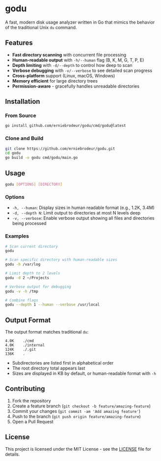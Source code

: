 # godu

A fast, modern disk usage analyzer written in Go that mimics the behavior of the traditional Unix `du` command.

## Features

- **Fast directory scanning** with concurrent file processing
- **Human-readable output** with `-h/--human` flag (B, K, M, G, T, P, E)
- **Depth limiting** with `-d/--depth` to control how deep to scan
- **Verbose debugging** with `-v/--verbose` to see detailed scan progress
- **Cross-platform** support (Linux, macOS, Windows)
- **Memory efficient** for large directory trees
- **Permission-aware** - gracefully handles unreadable directories

## Installation

### From Source

```bash
go install github.com/erniebrodeur/godu/cmd/godu@latest
```

### Clone and Build

```bash
git clone https://github.com/erniebrodeur/godu.git
cd godu
go build -o godu cmd/godu/main.go
```

## Usage

```bash
godu [OPTIONS] [DIRECTORY]
```

### Options

- `-h, --human`: Display sizes in human readable format (e.g., 1.2K, 3.4M)
- `-d, --depth N`: Limit output to directories at most N levels deep
- `-v, --verbose`: Enable verbose output showing all files and directories being processed

### Examples

```bash
# Scan current directory
godu

# Scan specific directory with human-readable sizes
godu -h /var/log

# Limit depth to 2 levels
godu -d 2 ~/Projects

# Verbose output for debugging
godu -v -h /tmp

# Combine flags
godu --depth 1 --human --verbose /usr/local
```

## Output Format

The output format matches traditional `du`:

```
4.0K    ./cmd
4.0K    ./internal
124K    ./.git
136K    .
```

- Subdirectories are listed first in alphabetical order
- The root directory total appears last
- Sizes are displayed in KB by default, or human-readable format with `-h`

## Contributing

1. Fork the repository
2. Create a feature branch (`git checkout -b feature/amazing-feature`)
3. Commit your changes (`git commit -am 'Add amazing feature'`)
4. Push to the branch (`git push origin feature/amazing-feature`)
5. Open a Pull Request

## License

This project is licensed under the MIT License - see the [LICENSE](LICENSE) file for details.
